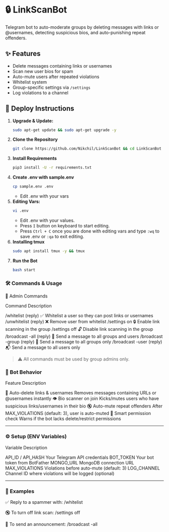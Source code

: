 # 🔒 LinkScanBot

Telegram bot to auto-moderate groups by deleting messages with links or @usernames, detecting suspicious bios, and auto-punishing repeat offenders.

## ✨ Features
- Delete messages containing links or usernames
- Scan new user bios for spam
- Auto-mute users after repeated violations
- Whitelist system
- Group-specific settings via `/settings`
- Log violations to a channel

## 🚀 Deploy Instructions

1. **Upgrade & Update:**
   ```bash
   sudo apt-get update && sudo apt-get upgrade -y
   ```
2. **Clone the Repository**
   ```bash
   git clone https://github.com/Nikchil/LinkScanBot && cd LinkScanBot
   ```
3. **Install Requirements**
   ```bash
   pip3 install -U -r requirements.txt
   ```
4. **Create .env  with sample.env**
   ```bash
   cp sample.env .env
   ```
   - Edit .env with your vars
5. **Editing Vars:**
   ```bash
   vi .env
   ```
   - Edit .env with your values.
   - Press `I` button on keyboard to start editing.
   - Press `Ctrl + C`  once you are done with editing vars and type `:wq` to save .env or `:qa` to exit editing.
6. **Installing tmux**
    ```bash
    sudo apt install tmux -y && tmux
    ```
7. **Run the Bot**
    ```bash
    bash start
    ```
### 🛠 Commands & Usage

👮 Admin Commands

Command	Description

/whitelist (reply)	✅ Whitelist a user so they can post links or usernames
/unwhitelist (reply)	❌ Remove user from whitelist
/settings on	🔒 Enable link scanning in the group
/settings off	🔓 Disable link scanning in the group
/broadcast -all (reply)	📢 Send a message to all groups and users
/broadcast -group (reply)	📣 Send a message to all groups only
/broadcast -user (reply)	📬 Send a message to all users only


> ⚠️ All commands must be used by group admins only.

### 🤖 Bot Behavior

Feature	Description

🔗 Auto-delete links & usernames	Removes messages containing URLs or @usernames instantly
👁 Bio scanner on join	Kicks/mutes users who have suspicious links/usernames in their bio
🔇 Auto-mute repeat offenders	After MAX_VIOLATIONS (default: 3), user is auto-muted
🧠 Smart permission check	Warns if the bot lacks delete/restrict permissions



---

### ⚙️ Setup (ENV Variables)

Variable	Description

API_ID / API_HASH	Your Telegram API credentials
BOT_TOKEN	Your bot token from BotFather
MONGO_URL	MongoDB connection URL
MAX_VIOLATIONS	Violations before auto-mute (default: 3)
LOG_CHANNEL	Channel ID where violations will be logged (optional)



---

### 💬 Examples

✅ Reply to a spammer with:
/whitelist

🔇 To turn off link scan:
/settings off

📣 To send an announcement:
/broadcast -all
